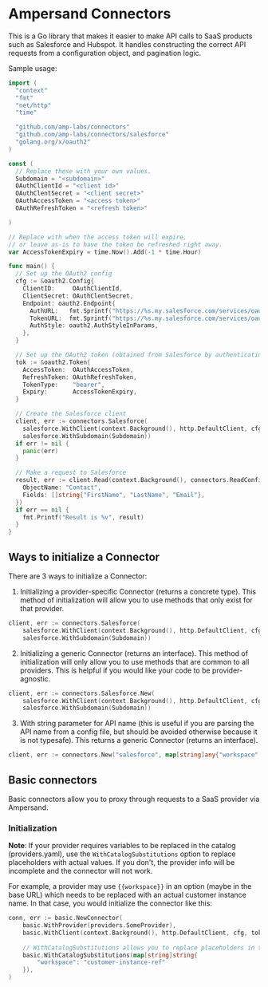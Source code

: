 # Ampersand Connectors

This is a Go library that makes it easier to make API calls to SaaS products such as Salesforce and Hubspot. It handles constructing the correct API requests from a configuration object, and pagination logic.

Sample usage:

```go
import (
  "context"
  "fmt"
  "net/http"
  "time"

  "github.com/amp-labs/connectors"
  "github.com/amp-labs/connectors/salesforce"
  "golang.org/x/oauth2"
)

const (
  // Replace these with your own values.
  Subdomain = "<subdomain>"
  OAuthClientId = "<client id>"
  OAuthClentSecret = "<client secret>"
  OAuthAccessToken = "<access token>"
  OAuthRefreshToken = "<refresh token>"

)

// Replace with when the access token will expire,
// or leave as-is to have the token be refreshed right away.
var AccessTokenExpiry = time.Now().Add(-1 * time.Hour)

func main() {
  // Set up the OAuth2 config
  cfg := &oauth2.Config{
    ClientID:     OAuthClientId,
    ClientSecret: OAuthClentSecret,
    Endpoint: oauth2.Endpoint{
      AuthURL:   fmt.Sprintf("https://%s.my.salesforce.com/services/oauth2/authorize", Subdomain),
      TokenURL:  fmt.Sprintf("https://%s.my.salesforce.com/services/oauth2/token", Subdomain),
      AuthStyle: oauth2.AuthStyleInParams,
    },
  }

  // Set up the OAuth2 token (obtained from Salesforce by authenticating)
  tok := &oauth2.Token{
    AccessToken:  OAuthAccessToken,
    RefreshToken: OAuthRefreshToken,
    TokenType:    "bearer",
    Expiry:       AccessTokenExpiry,
  }

  // Create the Salesforce client
  client, err := connectors.Salesforce(
    salesforce.WithClient(context.Background(), http.DefaultClient, cfg, tok),
    salesforce.WithSubdomain(Subdomain))
  if err != nil {
    panic(err)
  }

  // Make a request to Salesforce
  result, err := client.Read(context.Background(), connectors.ReadConfig{
    ObjectName: "Contact",
    Fields: []string{"FirstName", "LastName", "Email"},
  })
  if err == nil {
    fmt.Printf("Result is %v", result)
  }
}
```
## Ways to initialize a Connector

There are 3 ways to initialize a Connector:

1. Initializing a provider-specific Connector (returns a concrete type). This method of initialization will allow you to use methods that only exist for that provider.

```go
client, err := connectors.Salesforce(
    salesforce.WithClient(context.Background(), http.DefaultClient, cfg, tok),
    salesforce.WithSubdomain(Subdomain))
```

2. Initializing a generic Connector (returns an interface). This method of initialization will only allow you to use methods that are common to all providers. This is helpful if you would like your code to be provider-agnostic.

```go
client, err := connectors.Salesforce.New(
    salesforce.WithClient(context.Background(), http.DefaultClient, cfg, tok),
    salesforce.WithSubdomain(Subdomain))
```

3. With string parameter for API name (this is useful if you are parsing the API name from a config file, but should be avoided otherwise because it is not typesafe). This returns a generic Connector (returns an interface).

```go
client, err := connectors.New("salesforce", map[string]any{"workspace": "salesforce-instance-name"})
```

## Basic connectors

Basic connectors allow you to proxy through requests to a SaaS provider via Ampersand. 

### Initialization

**Note**: If your provider requires variables to be replaced in the catalog (providers.yaml), use the `WithCatalogSubstitutions` option to replace placeholders with actual values. 
If you don't, the provider info will be incomplete and the connector will not work. 

For example, a provider may use `{{workspace}}` in an option (maybe in the base URL) which needs to be replaced with an actual customer instance name. In that case, you would initialize the connector like this:

```go
conn, err := basic.NewConnector(
    basic.WithProvider(providers.SomeProvider),
    basic.WithClient(context.Background(), http.DefaultClient, cfg, tok),
    
    // WithCatalogSubstitutions allows you to replace placeholders in the catalog (providers.yaml) with actual values.
    basic.WithCatalogSubstitutions(map[string]string{
		"workspace": "customer-instance-ref"
	}),
)
```
